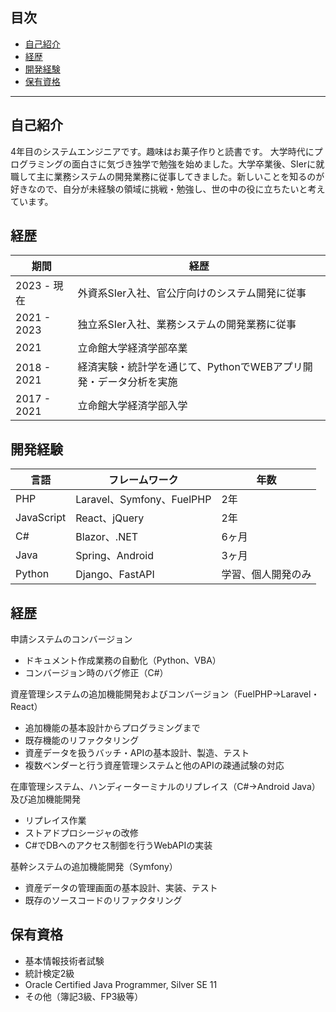## 目次
- [自己紹介](#自己紹介)
- [経歴](#経歴)
- [開発経験](#開発経験)
- [保有資格](#保有資格)

---


## 自己紹介
4年目のシステムエンジニアです。趣味はお菓子作りと読書です。
大学時代にプログラミングの面白さに気づき独学で勉強を始めました。大学卒業後、SIerに就職して主に業務システムの開発業務に従事してきました。新しいことを知るのが好きなので、自分が未経験の領域に挑戦・勉強し、世の中の役に立ちたいと考えています。


## 経歴

| 期間       | 経歴           |
|------------|----------------|
| 2023 - 現在 | 外資系SIer入社、官公庁向けのシステム開発に従事 |
| 2021 - 2023 | 独立系SIer入社、業務システムの開発業務に従事 |
| 2021 | 立命館大学経済学部卒業 |
| 2018 - 2021 | 経済実験・統計学を通じて、PythonでWEBアプリ開発・データ分析を実施 |
| 2017 - 2021 | 立命館大学経済学部入学 |



## 開発経験
| 言語     | フレームワーク | 年数          |
|----------|--------------|---------------|
| PHP   | Laravel、Symfony、FuelPHP | 2年 |
| JavaScript | React、jQuery | 2年 |
| C# | Blazor、.NET | 6ヶ月 |
| Java | Spring、Android | 3ヶ月 |
| Python | Django、FastAPI | 学習、個人開発のみ |

## 経歴

申請システムのコンバージョン
- ドキュメント作成業務の自動化（Python、VBA）
- コンバージョン時のバグ修正（C#）

資産管理システムの追加機能開発およびコンバージョン（FuelPHP→Laravel・React）
- 追加機能の基本設計からプログラミングまで
- 既存機能のリファクタリング
- 資産データを扱うバッチ・APIの基本設計、製造、テスト
- 複数ベンダーと行う資産管理システムと他のAPIの疎通試験の対応

在庫管理システム、ハンディーターミナルのリプレイス（C#→Android Java）及び追加機能開発
- リプレイス作業
- ストアドプロシージャの改修
- C#でDBへのアクセス制御を行うWebAPIの実装


基幹システムの追加機能開発（Symfony）
- 資産データの管理画面の基本設計、実装、テスト
- 既存のソースコードのリファクタリング

## 保有資格
- 基本情報技術者試験
- 統計検定2級
- Oracle Certified Java Programmer, Silver SE 11
- その他（簿記3級、FP3級等）
